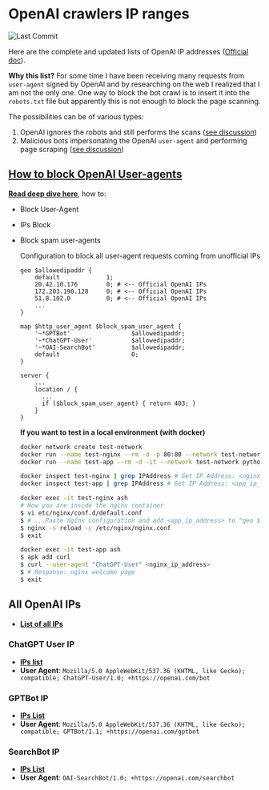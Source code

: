 # OpenAI crawlers IP ranges

![Last Commit](https://img.shields.io/github/last-commit/FabrizioCafolla/openai-crawlers-ip-ranges/main)

Here are the complete and updated lists of OpenAI IP addresses ([Official doc](https://platform.openai.com/docs/bots/overview-of-openai-crawlers)).

**Why this list?** For some time I have been receiving many requests from `user-agent` signed by OpenAI and by researching on the web I realized that I am not the only one. One way to block the bot crawl is to insert it into the `robots.txt` file but apparently this is not enough to block the page scanning.

The possibilities can be of various types:

1. OpenAI ignores the robots and still performs the scans ([see discussion](https://www.reddit.com/r/selfhosted/comments/1i154h7/openai_not_respecting_robotstxt_and_being_sneaky/))
2. Malicious bots impersonating the OpenAI `user-agent` and performing page scraping ([see discussion](https://community.openai.com/t/are-the-documented-gptbot-ip-egress-ranges-up-to-date/509376/1))

## [How to block OpenAI User-agents](https://fabriziocafolla.com/blog/open-ai-block-crawl-ips/)

[**Read deep dive here**](https://fabriziocafolla.com/blog/open-ai-block-crawl-ips/), how to:

- Block User-Agent
- IPs Block
- Block spam user-agents

  Configuration to block all user-agent requests coming from unofficial IPs

  ```nginx
  geo $allowedipaddr {
      default             1;
      20.42.10.176        0; # <-- Official OpenAI IPs
      172.203.190.128     0; # <-- Official OpenAI IPs
      51.8.102.0          0; # <-- Official OpenAI IPs
      ...
  }

  map $http_user_agent $block_spam_user_agent {
      '~*GPTBot'                 $allowedipaddr;
      '~*ChatGPT-User'           $allowedipaddr;
      '~*OAI-SearchBot'          $allowedipaddr;
      default                    0;
  }

  server {
      ...
      location / {
        ...
        if ($block_spam_user_agent) { return 403; }
      }
  }
  ```

  **If you want to test in a local environment (with docker)**

  ```bash
  docker network create test-network
  docker run --name test-nginx --rm -d -p 80:80 --network test-network nginx:alpine
  docker run --name test-app --rm -d -it --network test-network python:alpine ash

  docker inspect test-nginx | grep IPAddress # Get IP Address: <nginx_ip_address>
  docker inspect test-app | grep IPAddress # Get IP Address: <app_ip_address>

  docker exec -it test-nginx ash
  # Now you are inside the nginx container
  $ vi etc/nginx/conf.d/default.conf
  $ # ...Paste nginx configuration and add <app_ip_address> to "geo $allowedipaddr"
  $ nginx -s reload -c /etc/nginx/nginx.conf
  $ exit

  docker exec -it test-app ash
  $ apk add curl
  $ curl --user-agent "ChatGPT-User" <nginx_ip_address>
  $ # Response: nginx welcome page
  $ exit
  ```

## All OpenAI IPs

- [**List of all IPs**](openai/openai-ip-ranges-all.txt)

### ChatGPT User IP

- [**IPs list**](openai/openai-ip-ranges-chatgpt-user.txt)
- **User Agent**: `Mozilla/5.0 AppleWebKit/537.36 (KHTML, like Gecko); compatible; ChatGPT-User/1.0; +https://openai.com/bot`

### GPTBot IP

- [**IPs List**](openai/openai-ip-ranges-gptbot.txt)
- **User Agent**: `Mozilla/5.0 AppleWebKit/537.36 (KHTML, like Gecko); compatible; GPTBot/1.1; +https://openai.com/gptbot`

### SearchBot IP

- [**IPs List**](openai/openai-ip-ranges-searchbot.txt)
- **User Agent**: `OAI-SearchBot/1.0; +https://openai.com/searchbot`
